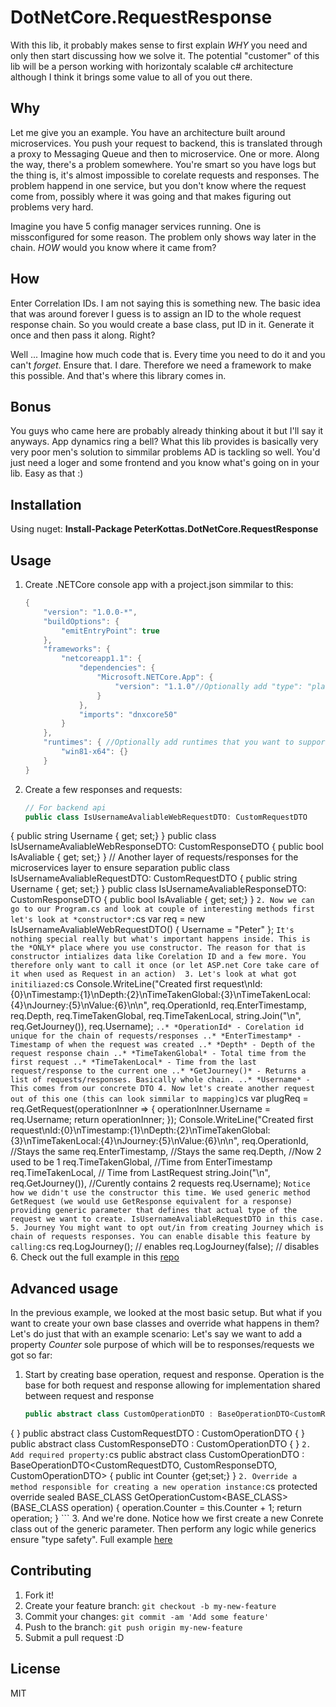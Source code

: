# DotNetCore.RequestResponse

With this lib, it probably makes sense to first explain *WHY* you need and only then start discussing how we solve it.
The potential "customer" of this lib will be a person working with horizontaly scalable c# architecture although I think it brings some value to all of you out there.

## Why

Let me give you an example. You have an architecture built around microservices. You push your request to backend, this is translated through a proxy to Messaging Queue and then to microservice. One or more. Along the way, there's a problem somewhere. You're smart so you have logs but the thing is, it's almost impossible to corelate requests and responses. The problem happend in one service, but you don't know where the request come from, possibly where it was going and that makes figuring out problems very hard. 

Imagine you have 5 config manager services running. One is missconfigured for some reason. The problem only shows way later in the chain. *HOW* would you know where it came from? 

## How

Enter Correlation IDs. I am not saying this is something new. The basic idea that was around forever I guess is to assign an ID to the whole request response chain. So you would create a base class, put ID in it. Generate it once and then pass it along. Right?

Well ... Imagine how much code that is. Every time you need to do it and you can't *forget*. Ensure that. I dare. Therefore we need a framework to make this possible. And that's where this library comes in.

## Bonus

You guys who came here are probably already thinking about it but I'll say it anyways. App dynamics ring a bell? What this lib provides is basically very very poor men's solution to simmilar problems AD is tackling so well. You'd just need a loger and some frontend and you know what's going on in your lib. Easy as that :)

## Installation

Using nuget:
**Install-Package PeterKottas.DotNetCore.RequestResponse**

## Usage

1. Create .NETCore console app with a project.json simmilar to this:
	
	```cs
	{
		"version": "1.0.0-*",
		"buildOptions": {
			"emitEntryPoint": true
		},
		"frameworks": {
			"netcoreapp1.1": {
				"dependencies": {
					"Microsoft.NETCore.App": {
						"version": "1.1.0"//Optionally add "type": "platform" if you don't want self contained app
					}
				},
				"imports": "dnxcore50"
			}
		},
		"runtimes": { //Optionally add runtimes that you want to support
			"win81-x64": {}
		}
	}
	```
2. Create a few responses and requests:
	```cs
	// For backend api
	public class IsUsernameAvaliableWebRequestDTO: CustomRequestDTO
  {
		public string Username { get; set;}
  }
	public class IsUsernameAvaliableWebResponseDTO: CustomResponseDTO
  {
		public bool IsAvaliable { get; set;}
  }
	// Another layer of requests/responses for the microservices layer to ensure separation
	public class IsUsernameAvaliableRequestDTO: CustomRequestDTO
  {
		public string Username { get; set;}
  }
	public class IsUsernameAvaliableResponseDTO: CustomResponseDTO
  {
		public bool IsAvaliable { get; set;}
  }
	```
2. Now we can go to our Program.cs and look at couple of interesting methods first let's look at *constructor*:
	```cs
	var req = new IsUsernameAvaliableWebRequestDTO()
  {
		Username = "Peter"
  };
	```
	It's nothing special really but what's important happens inside. This is the *ONLY* place where you use constructor. The reason for that is constructor intializes data like Corelation ID and a few more. You therefore only want to call it once (or let ASP.net Core take care of it when used as Request in an action) 
3. Let's look at what got initiliazed:
	```cs
	Console.WriteLine("Created first request\nId:{0}\nTimestamp:{1}\nDepth:{2}\nTimeTakenGlobal:{3}\nTimeTakenLocal:{4}\nJourney:{5}\nValue:{6}\n\n", 
    req.OperationId, 
    req.EnterTimestamp, 
    req.Depth, 
    req.TimeTakenGlobal,
    req.TimeTakenLocal,
    string.Join("\n", req.GetJourney()),
    req.Username);
	```
..* *OperationId* - Corelation id unique for the chain of requests/responses
..* *EnterTimestamp* - Timestamp of when the request was created
..* *Depth* - Depth of the request response chain
..* *TimeTakenGlobal* - Total time from the first request
..* *TimeTakenLocal* - Time from the last request/response to the current one
..* *GetJourney()* - Returns a list of requests/responses. Basically whole chain.
..* *Username* - This comes from our concrete DTO
4. Now let's create another request out of this one (this can look simmilar to mapping)
	```cs
	var plugReq = req.GetRequest<IsUsernameAvaliableRequestDTO>(operationInner =>
  {
    operationInner.Username = req.Username;
    return operationInner;
  });
	Console.WriteLine("Created first request\nId:{0}\nTimestamp:{1}\nDepth:{2}\nTimeTakenGlobal:{3}\nTimeTakenLocal:{4}\nJourney:{5}\nValue:{6}\n\n", 
    req.OperationId, //Stays the same
    req.EnterTimestamp, //Stays the same
    req.Depth, //Now 2 used to be 1
    req.TimeTakenGlobal, //Time from EnterTimestamp
    req.TimeTakenLocal, // Time from LastRequest
    string.Join("\n", req.GetJourney()), //Curently contains 2 requests
    req.Username);
	```
	Notice how we didn't use the constructor this time. We used generic method GetRequest (we would use GetResponse equivalent for a response) providing generic parameter that defines that actual type of the request we want to create. IsUsernameAvaliableRequestDTO in this case. 
5. Journey
	You might want to opt out/in from creating Journey which is chain of requests responses. You can enable disable this feature by calling:
	```cs
  req.LogJourney(); // enables
	req.LogJourney(false); // disables
6. Check out the full example in this [repo](https://github.com/PeterKottas/DotNetCore.RequestResponse/blob/master/Source/PeterKottas.DotNetCore.RequestResponse.Example/Program.cs)
## Advanced usage
In the previous example, we looked at the most basic setup. But what if you want to create your own base classes and override what happens in them? Let's do just that with an example scenario:
Let's say we want to add a property *Counter* sole purpose of which will be to responses/requests we got so far:
1. Start by creating base operation, request and response. Operation is the base for both request and response allowing for implementation shared between request and response
	```cs
	public abstract class CustomOperationDTO : BaseOperationDTO<CustomRequestDTO, CustomResponseDTO, CustomOperationDTO>
  {
  }
	public abstract class CustomRequestDTO : CustomOperationDTO
  {
  }
	public abstract class CustomResponseDTO : CustomOperationDTO
  {
  }
	```
2. Add required property:
	```cs
	public abstract class CustomOperationDTO : BaseOperationDTO<CustomRequestDTO, CustomResponseDTO, CustomOperationDTO>
  {
		public int Counter {get;set;}
  }
	```
2. Override a method responsible for creating a new operation instance:
	```cs
	protected override sealed BASE_CLASS GetOperationCustom<BASE_CLASS>(BASE_CLASS operation)
  {
    operation.Counter = this.Counter + 1;
    return operation;
  }
	```
3. And we're done. 
	Notice how we first create a new Conrete class out of the generic parameter. Then perform any logic while generics ensure "type safety". Full example [here](https://github.com/PeterKottas/DotNetCore.RequestResponse/blob/master/Source/PeterKottas.DotNetCore.RequestResponse.Example/DTO/CustomBaseOperationDTO.cs)

## Contributing

1. Fork it!
2. Create your feature branch: `git checkout -b my-new-feature`
3. Commit your changes: `git commit -am 'Add some feature'`
4. Push to the branch: `git push origin my-new-feature`
5. Submit a pull request :D

## License

MIT 
